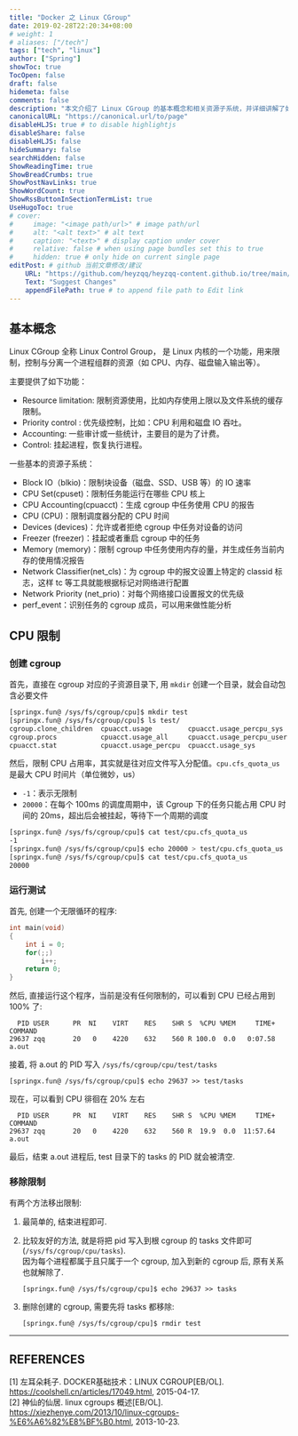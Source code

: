 ```yaml
---
title: "Docker 之 Linux CGroup"
date: 2019-02-28T22:20:34+08:00
# weight: 1
# aliases: ["/tech"]
tags: ["tech", "linux"]
author: ["Spring"]
showToc: true
TocOpen: false
draft: false
hidemeta: false
comments: false
description: "本文介绍了 Linux CGroup 的基本概念和相关资源子系统，并详细讲解了如何使用 CPU 限制。首先通过在 cgroup 对应的子资源目录下创建目录并往对应文件写入分配值来限制 CPU 占用率，然后运行测试程序并将其 PID 写入相应文件，最后成功限制 CPU 占用率。本文还介绍了如何移出限制，即结束进程或将 pid 写入根 cgroup 的 tasks 文件。"
canonicalURL: "https://canonical.url/to/page"
disableHLJS: true # to disable highlightjs
disableShare: false
disableHLJS: false
hideSummary: false
searchHidden: false
ShowReadingTime: true
ShowBreadCrumbs: true
ShowPostNavLinks: true
ShowWordCount: true
ShowRssButtonInSectionTermList: true
UseHugoToc: true
# cover:
#     image: "<image path/url>" # image path/url
#     alt: "<alt text>" # alt text
#     caption: "<text>" # display caption under cover
#     relative: false # when using page bundles set this to true
#     hidden: true # only hide on current single page
editPost: # github 当前文章修改/建议
    URL: "https://github.com/heyzqq/heyzqq-content.github.io/tree/main/content"
    Text: "Suggest Changes"
    appendFilePath: true # to append file path to Edit link
---
```

## 基本概念

Linux CGroup 全称 Linux Control Group， 是 Linux 内核的一个功能，用来限制，控制与分离一个进程组群的资源（如 CPU、内存、磁盘输入输出等）。  

主要提供了如下功能：  

- Resource limitation: 限制资源使用，比如内存使用上限以及文件系统的缓存限制。
- Priority control : 优先级控制，比如：CPU 利用和磁盘 IO 吞吐。
- Accounting: 一些审计或一些统计，主要目的是为了计费。
- Control: 挂起进程，恢复执行进程。  

一些基本的资源子系统：

- Block IO（blkio)：限制块设备（磁盘、SSD、USB 等）的 IO 速率
- CPU Set(cpuset)：限制任务能运行在哪些 CPU 核上
- CPU Accounting(cpuacct)：生成 cgroup 中任务使用 CPU 的报告
- CPU (CPU)：限制调度器分配的 CPU 时间
- Devices (devices)：允许或者拒绝 cgroup 中任务对设备的访问
- Freezer (freezer)：挂起或者重启 cgroup 中的任务
- Memory (memory)：限制 cgroup 中任务使用内存的量，并生成任务当前内存的使用情况报告
- Network Classifier(net_cls)：为 cgroup 中的报文设置上特定的 classid 标志，这样 tc 等工具就能根据标记对网络进行配置
- Network Priority (net_prio)：对每个网络接口设置报文的优先级
- perf_event：识别任务的 cgroup 成员，可以用来做性能分析


## CPU 限制

### 创建 cgroup

首先，直接在 cgroup 对应的子资源目录下, 用 `mkdir` 创建一个目录，就会自动包含必要文件

```sh
[springx.fun@ /sys/fs/cgroup/cpu]$ mkdir test
[springx.fun@ /sys/fs/cgroup/cpu]$ ls test/
cgroup.clone_children  cpuacct.usage         cpuacct.usage_percpu_sys   cpuacct.usage_user  cpu.shares         tasks
cgroup.procs           cpuacct.usage_all     cpuacct.usage_percpu_user  cpu.cfs_period_us   cpu.stat
cpuacct.stat           cpuacct.usage_percpu  cpuacct.usage_sys          cpu.cfs_quota_us    notify_on_release
```

然后，限制 CPU 占用率，其实就是往对应文件写入分配值。`cpu.cfs_quota_us` 是最大 CPU 时间片（单位微妙，us）

- `-1`：表示无限制
- `20000`：在每个 100ms 的调度周期中，该 Cgroup 下的任务只能占用 CPU 时间的 20ms，超出后会被挂起，等待下一个周期的调度

```sh
[springx.fun@ /sys/fs/cgroup/cpu]$ cat test/cpu.cfs_quota_us
-1
[springx.fun@ /sys/fs/cgroup/cpu]$ echo 20000 > test/cpu.cfs_quota_us
[springx.fun@ /sys/fs/cgroup/cpu]$ cat test/cpu.cfs_quota_us
20000
```

### 运行测试

首先, 创建一个无限循环的程序:  

```c
int main(void)
{
    int i = 0;
    for(;;)
        i++;
    return 0;
}
```

然后, 直接运行这个程序，当前是没有任何限制的，可以看到 CPU 已经占用到 100% 了:  

```
  PID USER      PR  NI    VIRT    RES    SHR S  %CPU %MEM     TIME+ COMMAND            
29637 zqq       20   0    4220    632    560 R 100.0  0.0   0:07.58 a.out  
```

接着, 将 a.out 的 PID 写入 `/sys/fs/cgroup/cpu/test/tasks`  

```
[springx.fun@ /sys/fs/cgroup/cpu]$ echo 29637 >> test/tasks
```

现在，可以看到 CPU 徘徊在 20% 左右

```
  PID USER      PR  NI    VIRT    RES    SHR S  %CPU %MEM     TIME+ COMMAND            
29637 zqq       20   0    4220    632    560 R  19.9  0.0  11:57.64 a.out 
```

最后，结束 a.out 进程后, test 目录下的 tasks 的 PID 就会被清空.  

### 移除限制

有两个方法移出限制:  

1. 最简单的, 结束进程即可.

2. 比较友好的方法, 就是将把 pid 写入到根 cgroup 的 tasks 文件即可(`/sys/fs/cgroup/cpu/tasks`).   
   因为每个进程都属于且只属于一个 cgroup, 加入到新的 cgroup 后, 原有关系也就解除了.  
   ```shell  
   [springx.fun@ /sys/fs/cgroup/cpu]$ echo 29637 >> tasks
   ```

3. 删除创建的 cgroup, 需要先将 tasks 都移除:
   ```shell
   [springx.fun@ /sys/fs/cgroup/cpu]$ rmdir test
   ```

---

## REFERENCES

[1] 左耳朵耗子. DOCKER基础技术：LINUX CGROUP[EB/OL]. https://coolshell.cn/articles/17049.html, 2015-04-17.  
[2] 神仙的仙居. linux cgroups 概述[EB/OL]. https://xiezhenye.com/2013/10/linux-cgroups-%E6%A6%82%E8%BF%B0.html, 2013-10-23.  
